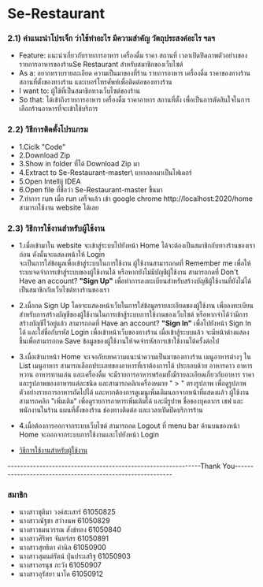 # Se-Restaurant

### 2.1) คำแนะนำโปรเจ็ก ว่าใช้ทำอะไร มีความสำคัญ วัตถุประสงค์อะไร ฯลฯ
* Feature: แนะนำเกี่ยวกับรายการอาหาร เครื่องดื่ม ราคา สถานที่ เวลาเปิดปิดภาพตัวอย่างของรายการอาหารของร้านSe Restaurant สำหรับสมาชิกของเว็บไซต์ 
* As a: อยากทราบรายละเอียด ความเป็นมาของที่ร้าน รายการอาหาร เครื่องดื่ม ราคาของทางร้าน สถานที่ตั้งของทางร้าน และเบอร์โทรศัพท์เพื่อติดต่อของทางร้าน
* I want to: ผู้ใช้ที่เป็นสมาชิกทางเว็บไซต์ของร้าน
* So that: ได้เข้าถึงรายการอาหาร เครื่องดื่ม ราคาอาหาร สถานที่ตั้ง เพื่อเป็นการตัดสินใจในการเลือกร้านอาหารที่จะเข้าใช้บริการ 

### 2.2) วิธีการติดตั้งโปรแกรม
* 1.Ciclk "Code"
* 2.Download Zip  
* 3.Show in folder ที่ได้ Download Zip มา
* 4.Extract to Se-Restaurant-master\ แยกออกมาเป็นโฟเดอร์ 
* 5.Open Intellij IDEA 
* 6.Open file ที่ชื่อว่า Se-Restaurant-master ขึ้นมา
* 7.ทำการ run เมื่อ run เสร็จแล้ว เข้า google chrome http://localhost:2020/home สามารถใช้งาน website ได้เลย

### 2.3) วิธีการใช้งานสำหรับผู้ใช้งาน
* 1.เมื่อเข้ามาใน website จะเข้าสู่ระบบไปยังหน้า Home ได้จะต้องเป็นสมาชิกกับทางร้านของเราก่อน ดังนั้นจะแสดงหน้าให้ Login  
	  จะเป็นการใส่ข้อมูลเพื่อเข้าสู่ระบบในการใช้งาน ผู้ใช้งานสามารถกดที่ Remember me เพื่อให้ระบบจดจำการเข้าสู่ระบบของผู้ใช้งานได้ 
	  หรือหากยังไม่มีบัญชีผู้ใช้งาน สามารถกดที่ Don't Have an account? __"Sign Up"__ เพื่อทำการลงทะเบียนสำหรับสร้างบัญชีผู้ใช้งานที่ยังไม่ได้เป็นสมาชิกกับเว็บไซต์ทางร้านของเรา
* 2.เมื่อกด Sign Up โดยจะแสดงหน้าเว็บในการใส่ข้อมูลรายละเอียดของผู้ใช้งาน เพื่อลงทะเบียนสำหรับการสร้างบัญชีของผู้ใช้งานในการเข้าสู้ระบบการใช้งานของเว็บไซต์
	  หรือหากจำได้ว่ามีการสร้างบัญชีไว้อยู่แล้ว สามารถกดที่ Have an account? __"Sign In"__ เพื่อไปยังหน้า Sign In ได้ และใส่ชื่อกับรหัส Login เพื่อเข้าหน้าเว็บของทางร้าน 
	  เมื่อเข้าสู้ระบบแล้ว จะมีหน้าต่างแสดงขึ้นเพื่อสามารถกด Save ข้อมูลของผู้ใช้งานให้จดจำรหัสการเข้าใช้งานได้ครั้งต่อไป
* 3.เมื่อเข้ามาหน้า Home จะเจอกับบทความแนะนำความเป็นมาของทางร้าน เมนูอาหารต่างๆ ใน List เมนูอาหาร สามารถเลือกประเภทของอาหารที่เราต้องการได้ ประกอบด้วย อาหารคาว 
	   อาหารหวาน อาหารทานเล่น และเครื่องดื่ม จะมีรายการอาหารพร้อมทั้งมีรายละเอียดเกี่ยวกับอาหาร ราคาและรูปภาพของอาหารแต่ละชนิด และสามารถคลิกเครื่องหมาย " > " ตรงรูปภาพ 
	   เพื่อดูรูปภาพตัวอย่างรายการอาหารถัดไปได้ และหากต้องการดูเมนูเพิ่มเติมนอกจากหน้าที่แสดงแล้ว ผู้ใช้งานสามารถคลิก "เพิ่มเติม" เพื่อดูรายการอาหารเพิ่มเติมได้
	   และมีรูปาพ ชื่อของบุคลากร เชฟ และ พนักงานในร้าน แผนที่ตั้งของร้าน ช่องทางติดต่อ และเวลาเปิดปิดบริการร้าน
* 4.เมื่อต้องการออกจากระบบเว็บไซต์ สามารถกด Logout ที่ menu bar ด้านบนของหน้า Home จะออกจากระบบการใช้งานและไปยังหน้า Login  

* [วิธีการใช้งานสำหรับผู้ใช้งาน](https://drive.google.com/file/d/19c8eNPZW7J3R628yi53PW5jNwEzrCgrr/view)


-------------------------------------------------------------Thank You----------------------------------------------------------

### สมาชิก
* นางสาวชุติมา 	   วงค์สะเสาร์  61050825
* นางสาวณัฐชา	  สว่างนพ    61050829
* นางสาวธมนวรรณ  สังข์ทอง    61050840
* นางสาวศิริพร 	   จันทร์สร     61050891
* นางสาวสุทธิดา    คำนิล      61050900
* นางสาวสุมนต์รัตน์  ปุ่นประเสริฐ  61050903
* นางสาวอรนุช 	  ภะวัง       61050907
* นางสาวอุรัสยา    นาโค       61050912



